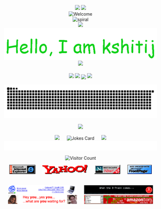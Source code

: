 <div width="100%" align="center">
<img src="https://www.cameronsworld.net/img/content/32/1.png"/>
<img src="https://www.cameronsworld.net/img/content/32/1.png"/>
</div>
<div align="center">
<img src="https://www.cameronsworld.net/img/content/33/6.gif" alt="Welcome" align="center">
</div>
<div align="center">
<img src="https://www.cameronsworld.net/img/content/21/32.gif" alt="spiral" align="center">
</div>


<div align="center">
  <img src="https://www.cameronsworld.net/img/content/19/28.gif"/>
  <img src="https://raw.githubusercontent.com/kshitijsubedi/kshitijsubedi/main/assets/hello.gif" />
  <img src="https://www.cameronsworld.net/img/content/19/28.gif"/>
</div>
<h3 align="center">
  <img src="https://www.cameronsworld.net/img/content/15/row-2/7.gif" />
  <img src="https://www.cameronsworld.net/img/content/23/frame-6/1.gif" />
  <img src="https://www.cameronsworld.net/img/content/20/26.gif" align="center">
  <img src="https://www.cameronsworld.net/img/content/4/14.gif" />
</h3>
<div align="center">
<picture>
  <source media="(prefers-color-scheme: dark)" srcset="https://raw.githubusercontent.com/kshitijsubedi/kshitijsubedi/output/github-contribution-grid-snake-dark.svg" />
  <source media="(prefers-color-scheme: light)" srcset="https://raw.githubusercontent.com/kshitijsubedi/kshitijsubedi/output/github-contribution-grid-snake.svg" />
  <img alt="github-snake" src="https://raw.githubusercontent.com/kshitijsubedi/kshitijsubedi/output/github-contribution-grid-snake.svg" />
</picture>
</div>

<br/>
<div align="center">
<img src="https://www.cameronsworld.net/img/content/26/container/7.png"/>
</div>
<!-- Footer -->
<br/>

<div align="center">
  <img src="https://www.cameronsworld.net/img/content/25/14.gif" />
  <span>&nbsp;&nbsp;&nbsp;&nbsp;</span>  
<img src="https://readme-jokes.vercel.app/api?hideBorder" alt="Jokes Card" />
<span>&nbsp;&nbsp;&nbsp;&nbsp;</span>  
<img src="https://www.cameronsworld.net/img/content/25/6.gif" />
<br />
<img src="https://raw.githubusercontent.com/kshitijsubedi/kshitijsubedi/main/assets/marquee.svg" />

![Visitor Count](https://profile-counter.glitch.me/kshitijsubedi/count.svg)


<img src="https://raw.githubusercontent.com/kshitijsubedi/kshitijsubedi/main/assets/FreeInternetExplorerBadge.gif" height="30" />
<!-- "margin-right: whatever;" -->
<span>&nbsp;&nbsp;&nbsp;&nbsp;</span>  
<img src="https://raw.githubusercontent.com/kshitijsubedi/kshitijsubedi/main/assets/YahooBadge.gif" height="30" />
<span>&nbsp;&nbsp;&nbsp;&nbsp;</span>  
<img src="https://raw.githubusercontent.com/kshitijsubedi/kshitijsubedi/main/assets/NestscapeNow2.0EnhancedBadge.gif" height="30" />
<span>&nbsp;&nbsp;&nbsp;&nbsp;</span>  
<img src="https://raw.githubusercontent.com/kshitijsubedi/kshitijsubedi/main/assets/frontpage-1996.gif" height="30" />

</div>
<br/>
<br/>
<div width="100%" align="center">
<img width="45%" src="https://raw.githubusercontent.com/kshitijsubedi/kshitijsubedi/main/assets/pentium-1999.gif" />
  <span>&nbsp;&nbsp;&nbsp;&nbsp;</span>  
<img width="45%" src="https://raw.githubusercontent.com/kshitijsubedi/kshitijsubedi/main/assets/panasonic-1998.gif" />
<img width="45%" src="https://raw.githubusercontent.com/kshitijsubedi/kshitijsubedi/main/assets/match-com-2000.gif" />
  <span>&nbsp;&nbsp;&nbsp;&nbsp;</span>  
<img width="45%" src="https://raw.githubusercontent.com/kshitijsubedi/kshitijsubedi/main/assets/amazon-2000.gif" />
</div>
